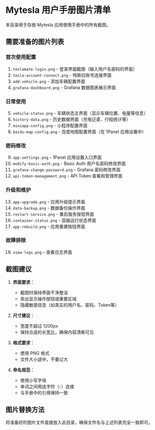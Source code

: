 # Mytesla 用户手册图片清单

本目录用于存放 Mytesla 应用使用手册中的所有截图。

## 需要准备的图片列表

### 首次使用配置
1. `teslamate-login.png` - 登录界面截图（输入用户名密码的界面）
2. `tesla-account-connect.png` - 特斯拉账号连接界面
3. `add-vehicle.png` - 添加车辆配置界面
4. `grafana-dashboard.png` - Grafana 数据图表展示界面

### 日常使用
5. `vehicle-status.png` - 车辆状态主界面（显示车辆位置、电量等信息）
6. `history-data.png` - 历史数据界面（充电记录、行程统计等）
7. `miniapp-config.png` - 小程序配置界面
8. `baidu-map-config.png` - 百度地图配置界面（在 1Panel 应用设置中）

### 密码修改
9. `app-settings.png` - 1Panel 应用设置入口界面
10. `modify-basic-auth.png` - Basic Auth 用户名密码修改界面
11. `grafana-change-password.png` - Grafana 密码修改界面
12. `api-token-management.png` - API Token 查看和管理界面

### 升级和维护
13. `app-upgrade.png` - 应用升级提示界面
14. `data-backup.png` - 数据备份操作界面
15. `restart-service.png` - 重启服务按钮界面
16. `container-status.png` - 容器运行状态界面
17. `app-rebuild.png` - 应用重建按钮界面

### 故障排除
18. `view-logs.png` - 查看日志界面

## 截图建议

1. **界面要求**：
   - 截图时保持界面干净整洁
   - 突出显示操作按钮或重要区域
   - 隐藏敏感信息（如真实的用户名、密码、Token等）

2. **尺寸建议**：
   - 宽度不超过 1200px
   - 保持合适的长宽比，确保内容清晰可见

3. **格式要求**：
   - 使用 PNG 格式
   - 文件大小适中，不要过大

4. **命名规范**：
   - 使用小写字母
   - 单词之间用连字符（-）连接
   - 与手册中的引用保持一致

## 图片替换方法

将准备好的图片文件直接放入此目录，确保文件名与上述列表完全一致即可。